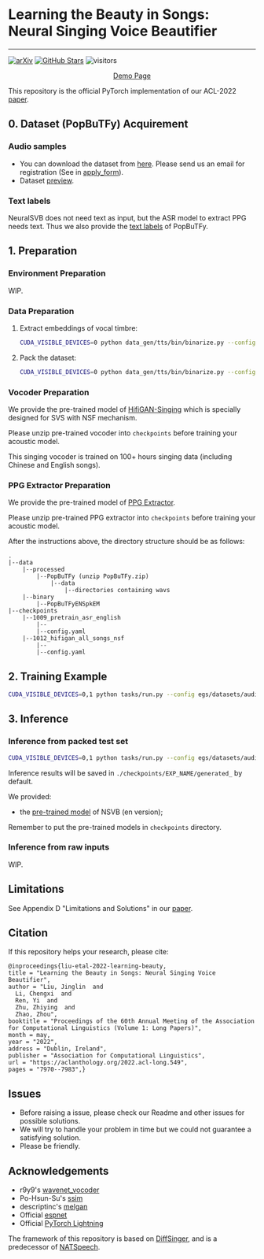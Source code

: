 # Learning the Beauty in Songs: Neural Singing Voice Beautifier
---
[![arXiv](https://img.shields.io/badge/arXiv-Paper-<COLOR>.svg)](https://arxiv.org/abs/2202.13277)
[![GitHub Stars](https://img.shields.io/github/stars/MoonInTheRiver/NeuralSVB)](https://github.com/MoonInTheRiver/NeuralSVB)
![visitors](https://visitor-badge.glitch.me/badge?page_id=moonintheriver/NeuralSVB)

<div align="center">
    <a href="https://neuralsvb.github.io" target="_blank">Demo&nbsp;Page</a>
</div>


This repository is the official PyTorch implementation of our ACL-2022 [paper](https://arxiv.org/abs/2202.13277). 


## 0. Dataset (PopBuTFy) Acquirement
### Audio samples
- You can download the dataset from [here](https://drive.google.com/file/d/1IKFp7y1WeYGrwXgJ0HC3rdPj54WoqIsU/view?usp=sharing). Please send us an email for registration (See in [apply_form](resources/apply_form.md)).
- Dataset [preview](https://github.com/MoonInTheRiver/NeuralSVB/releases/download/pre-release/PopBuTFy-preview.zip).

### Text labels
NeuralSVB does not need text as input, but the ASR model to extract PPG needs text. Thus we also provide the [text labels](https://github.com/MoonInTheRiver/NeuralSVB/releases/download/pre-release/text_labels.zip) of PopBuTFy. 
<!-- We recommend mixing [LibriTTS](https://www.openslr.org/60/) with PopBuTFy to train the ASR model. -->

## 1. Preparation

### Environment Preparation
WIP.

### Data Preparation


1. Extract embeddings of vocal timbre:
    ```sh 
    CUDA_VISIBLE_DEVICES=0 python data_gen/tts/bin/binarize.py --config egs/datasets/audio/PopBuTFy/save_emb.yaml
    ```
2. Pack the dataset:
    ```sh 
    CUDA_VISIBLE_DEVICES=0 python data_gen/tts/bin/binarize.py --config egs/datasets/audio/PopBuTFy/para_bin.yaml
    ```


### Vocoder Preparation
We provide the pre-trained model of [HifiGAN-Singing](https://github.com/MoonInTheRiver/NeuralSVB/releases/download/pre-release/1012_hifigan_all_songs_nsf.zip) which is specially designed for SVS with NSF mechanism.

Please unzip pre-trained vocoder into `checkpoints` before training your acoustic model.

This singing vocoder is trained on 100+ hours singing data (including Chinese and English songs). 

### PPG Extractor Preparation
We provide the pre-trained model of [PPG Extractor](https://github.com/MoonInTheRiver/NeuralSVB/releases/download/pre-release/1009_pretrain_asr_english.zip).

Please unzip pre-trained PPG extractor into `checkpoints` before training your acoustic model.


After the instructions above, the directory structure should be as follows:

```
.
|--data
    |--processed
        |--PopBuTFy (unzip PopBuTFy.zip)
            |--data
                |--directories containing wavs
    |--binary
        |--PopBuTFyENSpkEM
|--checkpoints
    |--1009_pretrain_asr_english
        |--
        |--config.yaml
    |--1012_hifigan_all_songs_nsf
        |--
        |--config.yaml
```


## 2. Training Example

```sh
CUDA_VISIBLE_DEVICES=0,1 python tasks/run.py --config egs/datasets/audio/PopBuTFy/vae_global_mle_eng.yaml --exp_name exp_name --reset
```

## 3. Inference
### Inference from packed test set

```sh
CUDA_VISIBLE_DEVICES=0,1 python tasks/run.py --config egs/datasets/audio/PopBuTFy/vae_global_mle_eng.yaml --exp_name exp_name --reset --infer
```
Inference results will be saved in `./checkpoints/EXP_NAME/generated_` by default.

We provided:
 - the [pre-trained model](https://github.com/MoonInTheRiver/NeuralSVB/releases/download/pre-release/1030_vae_mle.zip) of NSVB (en version);

Remember to put the pre-trained models in `checkpoints` directory.

### Inference from raw inputs
WIP.

## Limitations
See Appendix D "Limitations and Solutions" in our [paper](https://aclanthology.org/2022.acl-long.549.pdf).

## Citation
If this repository helps your research, please cite:

    @inproceedings{liu-etal-2022-learning-beauty,
    title = "Learning the Beauty in Songs: Neural Singing Voice Beautifier",
    author = "Liu, Jinglin  and
      Li, Chengxi  and
      Ren, Yi  and
      Zhu, Zhiying  and
      Zhao, Zhou",
    booktitle = "Proceedings of the 60th Annual Meeting of the Association for Computational Linguistics (Volume 1: Long Papers)",
    month = may,
    year = "2022",
    address = "Dublin, Ireland",
    publisher = "Association for Computational Linguistics",
    url = "https://aclanthology.org/2022.acl-long.549",
    pages = "7970--7983",}


## Issues
 - Before raising a issue, please check our Readme and other issues for possible solutions.
 - We will try to handle your problem in time but we could not guarantee a satisfying solution.
 - Please be friendly.

## Acknowledgements
* r9y9's [wavenet_vocoder](https://github.com/r9y9/wavenet_vocoder)
* Po-Hsun-Su's [ssim](https://github.com/Po-Hsun-Su/pytorch-ssim)
* descriptinc's [melgan](https://github.com/descriptinc/melgan-neurips)
* Official [espnet](https://github.com/espnet/espnet)
* Official [PyTorch Lightning](https://github.com/PyTorchLightning/pytorch-lightning)

The framework of this repository is based on [DiffSinger](https://github.com/MoonInTheRiver/DiffSinger), 
and is a predecessor of [NATSpeech](https://github.com/NATSpeech/NATSpeech/). 
